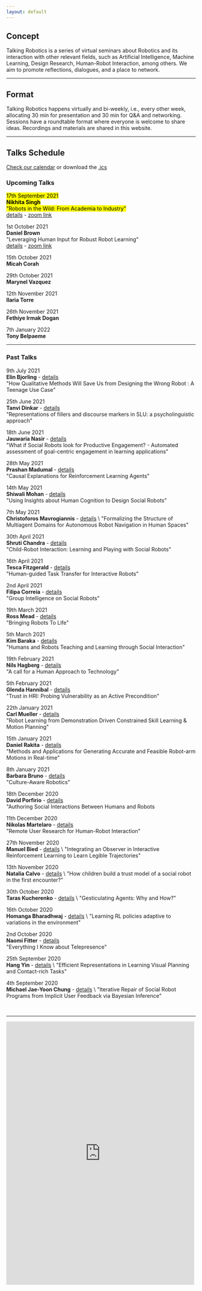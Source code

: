 ```yaml
---
layout: default
---
```


## Concept
Talking Robotics is a series of virtual seminars about Robotics and its interaction with other relevant fields, such as Artificial Intelligence, Machine Learning, Design Research, Human-Robot Interaction, among others. We aim to promote reflections, dialogues, and a place to network.

---

## Format
Talking Robotics happens virtually and bi-weekly, i.e., every other week, allocating 30 min for presentation and 30 min for Q&A and networking. Sessions have a roundtable format where everyone is welcome to share ideas. Recordings and materials are shared in this website.

---

<!--## Support us
Talking Robotics is a volunteer effort lead by us, to create a new virtual community for robotics research, where everyone is welcome Party popper. You can support us by buying a coffee [here](https://buymeacoffee.com/talkingrobotics)  

--- -->

## Talks Schedule
[Check our calendar](https://calendar.google.com/calendar/u/1?cid=dGFsa2luZ3JvYm90aWNzQGdtYWlsLmNvbQ) or download the [.ics](assets/talkingrobotics@gmail.com.ics)


### Upcoming Talks

<mark>17th September 2021</mark>\
**<mark>Nikhita Singh</mark>**\
<mark>"Robots in the Wild: From Academia to Industry"</mark>\
[details](./session_details/nikhita.html) - [zoom link](https://us02web.zoom.us/meeting/register/tZYkcO-hrz4tHtbEiwWo303MGX_T11SucYWn)

1st October 2021\
**Daniel Brown**\
"Leveraging Human Input for Robust Robot Learning"\
[details](./session_details/danielbrown.html) - [zoom link](https://us02web.zoom.us/j/87697561094)

15th October 2021\
**Micah Corah**

29th October 2021\
**Marynel Vazquez** 

12th November 2021\
**Ilaria Torre**

26th November 2021\
**Fethiye Irmak Dogan**

7th January 2022\
**Tony Belpaeme** 

 


<hr />

### Past Talks

9th July 2021\
**Elin Bjorling** - [details](./session_details/elin.html)\
"How Qualitative Methods Will Save Us from Designing the Wrong Robot : A Teenage Use Case"


25th June 2021\
**Tanvi Dinkar** - [details](./session_details/tanvi.html)\
"Representations of fillers and discourse markers in SLU: a psycholinguistic approach"


18th June 2021\
**Jauwaria Nasir** - [details](./session_details/jauwairia.html)\
"What if Social Robots look for Productive Engagement? -
Automated assessment of goal-centric engagement in learning applications"


28th May 2021\
**Prashan Madumal** - [details](./session_details/prashan.html)\
"Causal Explanations for Reinforcement Learning Agents"



14th May 2021\
**Shiwali Mohan** - [details](./session_details/shiwali.html)\
"Using Insights about Human Cognition to Design Social Robots"


7th May 2021\
**Christoforos Mavrogiannis** - [details](./session_details/christoforos.html) \ 
"Formalizing the Structure of Multiagent Domains for Autonomous Robot Navigation in Human Spaces"


30th April 2021\
**Shruti Chandra** - [details](./session_details/shruti.html)\
"Child-Robot Interaction: Learning and Playing with Social Robots"


16th April 2021\
**Tesca  Fitzgerald** - [details](./session_details/tesca.html)\
"Human-guided Task Transfer for Interactive Robots"


2nd April 2021\
**Filipa Correia** - [details](./session_details/filipa.html)\
"Group Intelligence on Social Robots"


19th March 2021\
**Ross Mead** - [details](./session_details/ross.html)\
"Bringing Robots To Life"


5th March 2021\
**Kim Baraka** - [details](./session_details/kim.html)\
"Humans and Robots Teaching and Learning through Social Interaction"


19th February 2021\
**Nils Hagberg** - [details](./session_details/nils.html)\
"A call for a Human Approach to Technology"
 

5th February 2021\
**Glenda Hannibal** - [details](./session_details/glenda.html)\
"Trust in HRI: Probing Vulnerability as an Active Precondition"
 

22th January 2021\
**Carl Mueller** - [details](./session_details/carl.html)\
"Robot Learning from Demonstration Driven Constrained Skill Learning & Motion Planning"


15th January 2021\
**Daniel Rakita** - [details](./session_details/daniel.html)\
"Methods and Applications for Generating Accurate and Feasible Robot-arm Motions in Real-time"


8th January 2021\
**Barbara Bruno** - [details](./session_details/barbara.html)\
"Culture-Aware Robotics"


18th December 2020\
**David Porfirio** - [details](./session_details/david.html)\
"Authoring Social Interactions Between Humans and Robots


11th December 2020\
**Nikolas Martelaro** - [details](./session_details/nikolas.html) \
"Remote User Research for Human-Robot Interaction"


27th November 2020\
**Manuel Bied** - [details](./session_details/manuel.html) \ 
"Integrating an Observer in Interactive Reinforcement Learning to Learn Legible Trajectories"


13th November 2020\
**Natalia Calvo** - [details](./session_details/natalia.html) \ 
"How children build a trust model of a social robot in the first encounter?"


30th October 2020\
**Taras Kucherenko** - [details](./session_details/taras.html) \ 
"Gesticulating Agents: Why and How?"


16th October 2020\
**Homanga Bharadhwaj** - [details](./session_details/homanga.html) \ 
"Learning RL policies adaptive to variations in the environment"


2nd October 2020\
**Naomi Fitter** - [details](./session_details/naomi.html) \
"Everything I Know about Telepresence"


25th September 2020\
**Hang Yin** - [details](./session_details/hang.html) \ 
"Efficient Representations in Learning Visual Planning and Contact-rich Tasks"


4th September 2020\
**Michael Jae-Yoon Chung** - [details](./session_details/mike.html) \ 
"Iterative Repair of Social Robot Programs from Implicit User Feedback via Bayesian Inference"









<br />





<!--<iframe width="560" height="315" src="https://www.youtube.com/embed/5qap5aO4i9A" frameborder="0" allow="accelerometer; autoplay; encrypted-media; gyroscope; picture-in-picture" allowfullscreen></iframe>-->
    

---

<iframe src="https://docs.google.com/forms/d/e/1FAIpQLScLvZgBNdJPySiHizLnQPhOtnB6ud8IL1FWHvrZgij6RQ19uA/viewform?embedded=true" width="500" height="700" frameborder="0" marginheight="0" marginwidth="0">Loading…</iframe>
